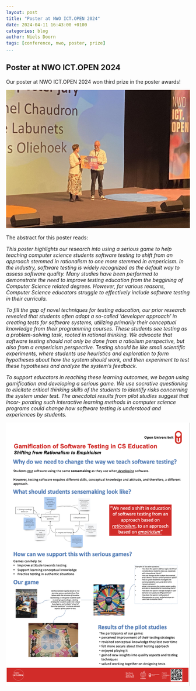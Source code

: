 ```yaml
---
layout: post
title: "Poster at NWO ICT.OPEN 2024"
date: 2024-04-11 16:43:00 +0100
categories: blog
author: Niels Doorn
tags: [conference, nwo, poster, prize]
...
```


## Poster at NWO ICT.OPEN 2024

Our poster at NWO ICT.OPEN 2024 won third prize in the poster awards!

![The award ceremony](../ICTOPEN2024Winner1.jpg)

The abstract for this poster reads:

*This poster highlights our research into using a serious game to help teaching computer science students software testing to shift from an approach stemmed in rationalism to one more stemmed in empericism. In the industry, software testing is widely recognized as the default way to assess software quality. Many studies have been performed to demonstrate the need to improve testing education from the beggining of Computer Science related degrees. However, for various reasons, Computer Science educators struggle to effectively include software testing in their curricula.*

*To fill the gap of novel techniques for testing education, our prior research revealed that students often adopt a so-called ‘developer approach’ in creating tests for software systems, utilizing primarily their conceptual knowledge from their programming courses. These students see testing as a problem-solving task, rooted in rational thinking. We advocate that software testing should not only be done from a ratiolism perspective, but also from a empericism perspective. Testing should be like small scientific experiments, where students use heuristics and exploration to form hypotheses about how the system should work, and then experiment to test these hypotheses and analyze the system’s feedback.*

*To support educators in reaching these learning outcomes, we began using gamification and developing a serious game. We use socrative questioning to elicitate critical thinking skills of the students to identify risks concerning the system under test. The anecdotal results from pilot studies suggest that incor- porating such interactive learning methods in computer science programs could change how software testing is understood and experiences by students.*

![ICT.OPEN2024 poster](../posteerICTOPEN2024.png  "My NWO ICT.OPEN 2024 poster")